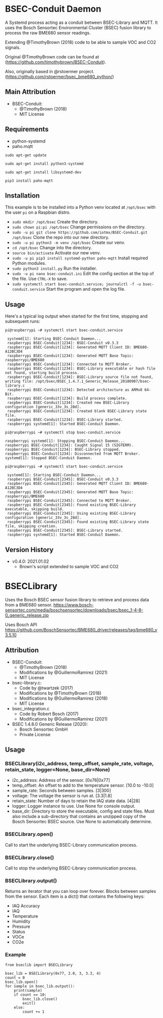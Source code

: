 # BSEC-Conduit Daemon
A Systemd process acting as a conduit between BSEC-Library and MQTT. It uses the Bosch Sensortec Environmental Cluster (BSEC)
fusion library to process the raw BME680 sensor readings.

Extending @TimothyBrown (2018) code to be able to sample VOC and CO2 signals.

Original @TimothyBrown code can be found at (https://github.com/timothybrown/BSEC-Conduit).

Also, originally based in @rstoermer project.
(https://github.com/rstoermer/bsec_bme680_python/)

## Main Attribution
- BSEC-Conduit:
    - @TimothyBrown (2018)
    - MIT License

## Requirements
- python-systemd
- paho.mqtt

`sudo apt-get update`

`sudo apt-get install python3-systemd`

`sudo apt-get install libsystemd-dev`

`pip3 install paho-mqtt`

## Installation
This example is to be installed into a Python venv located at `/opt/bsec` with the
user `pi` on a Raspbian distro.

- `sudo mkdir /opt/bsec` Create the directory.
- `sudo chown pi:pi /opt/bsec` Change permissions on the directory.
- `sudo -u pi git clone https://github.com/iotmx/BSEC-Conduit.git /opt/bsec` Clone the repo into our new directory.
- `sudo -u pi python3 -m venv /opt/bsec` Create our venv.
- `cd /opt/bsec` Change into the directory.
- `source bin/activate` Activate our new venv.
- `sudo -u pi pip3 install systemd-python paho-mqtt` Install required Python modules.
- `sudo python3 install.py` Run the installer.
- `sudo -u pi nano bsec-conduit.ini` Edit the config section at the top of the file. Use `CTRL-X` to save.
- `sudo systemctl start bsec-conduit.service; journalctl -f -u bsec-conduit.service` Start the program and open the log file.

## Usage
Here's a typical log output when started for the first time, stopping and subsequent runs:

`pi@raspberrypi ~# systemctl start bsec-conduit.service`
```
 systemd[1]: Starting BSEC-Conduit Daemon...
 raspberrypi BSEC-Conduit[1234]: BSEC-Conduit v0.3.3
 raspberrypi BSEC-Conduit[1234]: Generated MQTT Client ID: BME680-A12BC3D4
 raspberrypi BSEC-Conduit[1234]: Generated MQTT Base Topic: raspberrypi/BME680
 raspberrypi BSEC-Conduit[1234]: Connected to MQTT Broker.
 raspberrypi BSEC-Conduit[1234]: BSEC-Library executable or hash file not found, starting build process.
 raspberrypi BSEC-Conduit[1234]: BSEC-Library source file not found, writing file: /opt/bsec/BSEC_1.4.7.1_Generic_Release_20180907/bsec-library.c
 raspberrypi BSEC-Conduit[1234]: Detected architecture as ARMv8 64-Bit.
 raspberrypi BSEC-Conduit[1234]: Build process complete.
 raspberrypi BSEC-Conduit[1234]: Created new BSEC-Library configuration [generic_33v_3s_28d].
 raspberrypi BSEC-Conduit[1234]: Created blank BSEC-Library state file.
 raspberrypi BSEC-Conduit[1234]: BSEC-Library started.
 raspberrypi systemd[1]: Started BSEC-Conduit Daemon.
```
`pi@raspberrypi ~# systemctl stop bsec-conduit.service`
```
raspberrypi systemd[1]: Stopping BSEC-Conduit Daemon...
raspberrypi BSEC-Conduit[1234]: Caught Signal 15 (SIGTERM).
raspberrypi BSEC-Conduit[1234]: BSEC-Library stopped.
raspberrypi BSEC-Conduit[1234]: Disconnected from MQTT Broker.
systemd[1]: Stopped BSEC-Conduit Daemon.
```
`pi@raspberrypi ~# systemctl start bsec-conduit.service`
```
 systemd[1]: Starting BSEC-Conduit Daemon...
 raspberrypi BSEC-Conduit[2345]: BSEC-Conduit v0.3.3
 raspberrypi BSEC-Conduit[2345]: Generated MQTT Client ID: BME680-A12BC3D4
 raspberrypi BSEC-Conduit[2345]: Generated MQTT Base Topic: raspberrypi/BME680
 raspberrypi BSEC-Conduit[2345]: Connected to MQTT Broker.
 raspberrypi BSEC-Conduit[2345]: Found existing BSEC-Library executable, skipping build.
 raspberrypi BSEC-Conduit[2345]: Using existing BSEC-Library configuration [generic_33v_3s_28d].
 raspberrypi BSEC-Conduit[2345]: Found existing BSEC-Library state file, skipping creation.
 raspberrypi BSEC-Conduit[2345]: BSEC-Library started.
 raspberrypi systemd[1]: Started BSEC-Conduit Daemon.
```

## Version History
- v0.4.0: 2021.01.02
    - Brown's script extended to sample VOC and CO2

# BSECLibrary
Uses the Bosch BSEC sensor fusion library to retrieve and process data from a BME680 sensor.
https://www.bosch-sensortec.com/media/boschsensortec/downloads/bsec/bsec_1-4-8-0_generic_release.zip

Uses Bosch API
https://github.com/BoschSensortec/BME680_driver/releases/tag/bme680_v3.5.10

## Attribution
- BSEC-Conduit:
  - @TimothyBrown (2018)
  - Modifications by @GuillermoRamirez (2021)
  - MIT License
- bsec-library.c:
  - Code by @twartzek (2017)
  - Modifications by @TimothyBrown (2018)
  - Modifications by @GuillermoRamirez (2018)
  - MIT License
- bsec_integration.c
  - Code by Robert Bosch (2017)
  - Modifications by @GuillermoRamirez (2021)
- BSEC 1.4.8.0 Generic Release (2020):
  - Bosch Sensortec GmbH
  - Private License

## Usage

### BSECLibrary(i2c_address, temp_offset, sample_rate, voltage, retain_state, logger=None, base_dir=None)
- i2c_address: Address of the sensor.                             [0x76|0x77]
- temp_offset: An offset to add to the temperature sensor.    [10.0 to -10.0]
- sample_rate: Seconds between samples.                               [3|300]
- voltage: The voltage the sensor is run at.                        [3.3|1.8]
- retain_state: Number of days to retain the IAQ state data.           [4|28]
- logger: Logger instance to use. Use None for console output.
- base_dir: Directory to store the executable, config and state files. Must also include a sub-directory that contains an unzipped copy of the Bosch Sensortec BSEC source. Use None to automatically determine.

### BSECLibrary.open()
Call to start the underlying BSEC-Library communication process.

### BSECLibrary.close()
Call to stop the underlying BSEC-Library communication process.

### BSECLibrary.output()
Returns an iterator that you can loop over forever. Blocks between samples from the sensor. Each item is a dict() that contains the following keys:
- IAQ Accuracy
- IAQ
- Temperature
- Humidity
- Pressure
- Status
- VOCe
- CO2e

### Example
```
from bseclib import BSECLibrary

bsec_lib = BSECLibrary(0x77, 2.0, 3, 3.3, 4)
count = 0
bsec_lib.open()
for sample in bsec_lib.output():
    print(sample)
    if count == 10:
        bsec_lib.close()
        exit()
    else:
        count += 1
```
